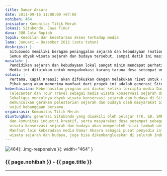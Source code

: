 ```yaml
---
title: Damar Aksara
date: 2011-09-16 11:08:00 +07:00
nohibah: 464
inisiator: Komunitas Titik Merah
lokasi: Situbondo, Jawa Timur
dana: 300 Juta Rupiah
topik: Keadilan dan kesetaraan akses terhadap media
lama: Januari – Desember 2012 (satu tahun)
deskripsi: |-
  Situbondo memiliki beragam peninggalan sejarah dan kebudayaan (national and cultural heritage) yang cukup kaya. Diantaranya yaitu: jalan raya pos ujung timur (Anyer-Panarukan), pabrik gula (PG) peninggalan kolonial terbanyak di dunia (PG Panji, Olean, Wringin Anom, Asembagus, Demaas-Besuki), sisa kejayaan pelabuhan Panarukan, sisa bangunan kolonial di karesidenan Besuki, situs Rengganis di pegunungan Hyang Argopuro, bekas kerajaan Patukangan (cikal-bakal Panarukan) di masa Majapahit dan Blambangan, situs masa pra-sejarah, pondok pesantren Salafiyah-Syafi’iyah Sukorejo, Klenteng tua di Besuki, keberadaan gereja sejak masa kolonial, dan beberapa wisata religi (makam dan pesantren).
  Semua obyek wisata sejarah dan budaya tersebut, sampai detik ini masih belum ada perhatian khusus untuk konservasi, advokasi dan tranformasi kepada generasi muda. Akhirnya generasi muda Situbondo terancam menjadi generasi ahistoris ditengah kekayaan warisan sejarah dan budayanya sendiri. Begitupun dengan obyek sejarah dan budaya tersebut, saat ini hanya menjadi tempat yang tak berarti (nirmakna). Oleh karena itu, saat ini dibutuhkan sebuah kreasi yang memberi wacana alternatif untuk merangsang karang taruna desa, pelajar, mahasiswa dan komunitas industri kreatif agar sadar konservasi wisata sejarah dan budaya. Hal inilah yang melandasi munculnya ide pembentukan media Damar Aksara. Sebagai media edukasi, advokasi dan konservasi wisata sejarah dan budaya untuk menciptakan makna baru di dalam diri generasi muda Situbondo.
masalah: |-
  Pendidikan sejarah dan kebudayaan lokal sangat minim mendapat perhatian di dalam media maupun lembaga pendidikan. Hal ini berakibat tercerabutnya informasi dan transformasi pengetahuan untuk generasi mendatang. Fenomena ini tidak bisa dibiarkan berlarut-larut tanpa solusi. Pembentukan media konservasi wisata sejarah dan budaya Situbondo nantinya akan memberi kontribusi dalam bentuk pengetahuan dan penyedia informasi jasa wisata.
  Media ini ditujukan untuk mengadvokasi karang taruna desa setempat untuk menghargai dan melestarikan sejarah dan budaya disekitarnya. Mereka juga akan dilatih mengelola media sebagai kontributor lokal dan jasa wisata untuk memberi nilai tambah bagi diri dan lingkungannya. Selain itu, pelajar dan mahasiswa akan dilibatkan juga karena pelajar dan mahasiswa memiliki kapasitas dalam hal kemampuan mengolah teknologi, informasi dan komunikasi untuk ikut andil mengembangkan dan mempromosikan potensi konservasi wisata sejarah dan budaya Situbondo. Sesuai tujuan kegiatan ini, yaitu membuat media Damar Aksara sebagai panduan konservasi wisata edukasi dan transformasi sejarah-budaya secara empiris bagi generasi muda.
solusi: |-
  Pertama, Kapal Kreasi: akan difokuskan dengan melakukan riset untuk content media Damar Aksara. Riset obyek konservasi wisata: akan dilakukan bersama ahli sejarah dan budaya (Fakultas Sastra Universitas Jember). Riset SDM pengelola konservasi wisata: akan dilakukan riset aksi dan advokasi bersama tim ahli (Akademi Pariwisata Universitas Muhammadiyah Jember) untuk karang taruna desa di sekitar obyek wisata. Hasil dari riset ini nantinya akan dibuat masterplan konservasi wisata sejarah dan budaya Situbondo. Pembuatan media promosi berupa paket konservasi wisata dan telecenter. Bentuk media Damar Aksara nantinya berupa website: www.damaraksara.situbondokita.org dengan content berupa; video dokumenter, foto potensi, podcast, peta digital, e-book, dan buletin desa. Kedua, Kapal Dagang: akan difokuskan untuk pembuatan tour travel Damar Aksara. Fungsinya yaitu untuk mendukung kinerja media Damar Aksara sebagai konservasi wisata sejarah dan budaya Situbondo di masa mendatang. Yang ingin dibuktikan dari media Damar Aksara ini yaitu bagaimana menciptakan media yang bisa memberi dampak perubahan langsung bagi masyarakat.
  Pihak yang akan menerima manfaat dari proyek ini adalah generasi Situbondo yang diwakili oleh pelajar (TK, SD, SMP, SMA), mahasiswa dan komunitas industri kreatif, serta masyarakat desa setempat sebagai pengelola wisata konservasi sejarah dan budaya akan memperoleh nilai tambah untuk kesejahteraan. Manfaat lain keberadaan media Damar Aksara sebagai pusat penyedia informasi konservasi wisata sejarah dan budaya, juga bisa dikembangluaskan di seluruh Indonesia.
keberhasilan: Keberhasilan program ini diukur ketika tercipta media Damar Aksara,
  Telecenter dan Tour Travel sebagai media wisata konservasi sejarah dan budaya Situbondo.
  Sekaligus munculnya obyek wisata konservasi sejarah dan budaya di Situbondo sehingga
  memunculkan gerakan pelestarian sejarah dan budaya oleh masyarakat Situbondo sebagai
  wujud kebanggaan bersama.
organisasi: Komunitas Titik Merah
diuntungkan: generasi Situbondo yang diwakili oleh pelajar (TK, SD, SMP, SMA), mahasiswa
  dan komunitas industri kreatif, serta masyarakat desa setempat sebagai pengelola
  wisata konservasi sejarah dan budaya akan memperoleh nilai tambah untuk kesejahteraan.
  Manfaat lain keberadaan media Damar Aksara sebagai pusat penyedia informasi konservasi
  wisata sejarah dan budaya, juga bisa dikembangluaskan di seluruh Indonesia.
---
```


![464](/static/img/hibahcmb/464.png){: .img-responsive }{: width="464" }

### {{ page.nohibah }} - {{ page.title }}

---
